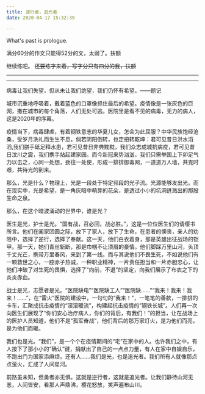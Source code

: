 ```yaml
---
title: 逆行者，追光者
date: 2020-04-17 15:32:39

---
```

What's past is prologue.

<!--more-->满分60分的作文只能得52分的文，太弱了。扶额
继续练吧。
~~还要练字来着，写字分只有四分的我，扶额~~


----------


----------
病毒让我们失望，但从未让我们绝望，我们仍怀有希望。——题记

城市沉重地呼吸着，戴着蓝色的口罩像抓住最后的希望。疫情像是一张灰色的巨网，撒在城市的每个角落，人们无处可逃。医院里是看不见的病毒，无力的病人，这是2020年的序幕。

疫情当下，病毒肆虐，有着钢铁意志的华夏儿女，怎会为此屈服？中华民族饱经沧桑，受岁月洗礼而生生不息，倘若阴阳倒转，也定扭转乾坤：君可见昔日洪水滔滔,我们胼手砥足释水患，君可见昔日非典黕黕，我们众志成城抗病疫，君可见昔日汶川之震，我们携手站起建家园。而今新冠来势汹汹，我们只需举国上下卯足气力以击之，心同一处想，劲往一处使，形成一排排御毒网，一道道万人墙，共克时艰，共待光的到来。

那么，光是什么？物理上，光是一段处于特定频段的光子流。光源能够发出光。而在现实中，光是希望，是一角灰暗中萌芽的花朵，是透过小小的坑洞迸溅出的那股生命之泉。

那么，在这个暗波涌动的世界中，谁是光？

医生是光，护士是光。“国有战，召必回，战必胜。”，这是一位位医生们的请缨书所言。他们在阖家团圆之际，放下了家人，放下了生命，在患者的懊丧，亲人的劝阻中，选择了逆行，选择了奉献。这一天，他们白衣着身，那是英雄出征战场的铠甲。那一天，她们青丝斩断，那是巾帼不让须眉的豪情。他们脚踩万里山河，头顶千丈光芒，携带万里春风，来到了第一线。而与其说他们不畏生死，不如说他们有一颗救世之心，一腔赤子热诚，一种职业精神，一片责任担当和一片赤胆忠心，让他们冲破了对生死的畏惧，选择了“向前，不退”的坚定，向我们展示了布衣之下的炎炎赤血。

战士是光，志愿者是光。“医院缺电”“医院缺工人”“医院缺……"“我来！我来！我来！……”，在“雷火”医院的建设中，一句句的“我来！”，一笔笔的善款，一排排的卡车，汇聚成抗击疫情的“滚滚暖流”，构建起抗击疫情的”钢铁长城”。人们再一次向医生们展现了“你们安心治疗病人，你们的背后，有我们！”的担当，让在战场上的医护人员知道，他们不是“孤军奋战”，他们背后的那万家灯火，是为他们而亮，是为他们而暖。

我们也是光。“我们”，是一个个在疫情期间的“宅”在家中的人。也许我们之中，有人按下了那小小的“确认”键，捐献出了自己的一点点力量，有人在家中自娱自乐，不跑出门为国家添麻烦，还有人……我们是光，也是追光者。我们所有人就像那点点萤火，汇成了人间星河。

前路虽未知，但勇者亦无惧。这就是逆行者，这就是追光者。让我们静待山河无恙，人间皆安，看那人声鼎沸，樱花怒放，笑声遍布山川。
